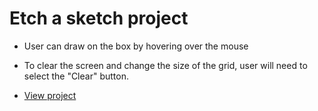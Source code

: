 # Etch a sketch project

- User can draw on the box by hovering over the mouse
- To clear the screen and change the size of the grid, user will need to select the "Clear" button.

- <a href="https://nyanonyan.github.io/etch-a-sketch/main.html">View project</a>
